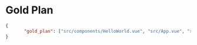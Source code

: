 # Gold Plan

```json
{
​		"gold_plan": ["src/components/HelloWorld.vue", "src/App.vue", "src/router/index.js", "src/main.js", "src/assets/"]
}
```



